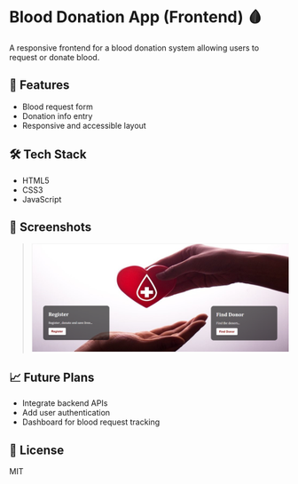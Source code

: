 # Blood Donation App (Frontend) 🩸

A responsive frontend for a blood donation system allowing users to request or donate blood.

## 🚀 Features
- Blood request form
- Donation info entry
- Responsive and accessible layout

## 🛠️ Tech Stack
- HTML5
- CSS3
- JavaScript

## 📸 Screenshots
> <img src="screenshots/blooddonar.png" width="600" alt="UI Screenshot" />


## 📈 Future Plans
- Integrate backend APIs
- Add user authentication
- Dashboard for blood request tracking

## 📄 License
MIT
